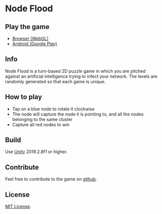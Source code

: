 # Node Flood

## Play the game

- [Browser (WebGL)](https://verybadfrags.itch.io/node-flood)
- [Android (Google Play)](https://play.google.com/store/apps/details?id=com.vourch.nodeflood)

## Info

Node Flood is a turn-based 2D puzzle game in which you are pitched against an artificial intelligence trying to infect your network.
The levels are randomly generated so that each game is unique.

## How to play

- Tap on a blue node to rotate it clockwise
- The node will capture the node it is pointing to, and all the nodes belonging to the same cluster
- Capture all red nodes to win

## Build

Use [Unity](https://unity3d.com/get-unity/download) 2019.2.8f1 or higher.

## Contribute

Feel free to contribute to the game on [github](https://github.com/VeryBadFrags/NodeFlood).

## License

[MIT License](https://github.com/VeryBadFrags/NodeFlood/blob/master/LICENSE.txt).
